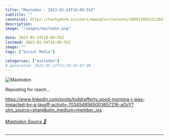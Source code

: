 ```yaml
---
title: "Mastodon - 2023-02-24T18:09:55Z"
subtitle: ""
canonical: https://hachyderm.io/users/mweagle/statuses/109921055231204757
description:
image: "/images/mastodon.png"

date: 2023-02-24T18:09:55Z
lastmod: 2023-02-24T18:09:55Z
image: ""
tags: ["Social Media"]

categories: ["mastodon"]
# generated: 2025-05-22T22:29:20-07:00
---
```

![Mastodon](/images/mastodon.png)

<p>Reposting for reach…</p><p><a href="https://www.linkedin.com/posts/toddrafferty_good-morning-i-was-impacted-by-a-layoff-activity-7034548565003657216-aOcY?utm_source=share&amp;utm_medium=member_ios" target="_blank" rel="nofollow noopener noreferrer" translate="no"><span class="invisible">https://www.</span><span class="ellipsis">linkedin.com/posts/toddraffert</span><span class="invisible">y_good-morning-i-was-impacted-by-a-layoff-activity-7034548565003657216-aOcY?utm_source=share&amp;utm_medium=member_ios</span></a></p>


###### [Mastodon Source 🐘](https://hachyderm.io/@mweagle/109921055231204757)

___
